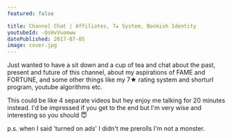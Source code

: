 ```yaml
---
featured: false

title: Channel Chat | Affiliates, 7★ System, Bookish Identity
youtubeId: -QsHvVuomww
datePublished: 2017-07-05
image: cover.jpg
---
```


Just wanted to have a sit down and a cup of tea and chat about the past, present and future of this channel, about my aspirations of FAME and FORTUNE, and some other things like my 7★ rating system and shorturl program, youtube algorithms etc.

This could be like 4 separate videos but hey enjoy me talking for 20 minutes instead. I'd be impressed if you get to the end but I'm very wise and interesting so you should 😇

p.s. when I said 'turned on ads' I didn't me prerolls I'm not a monster.
